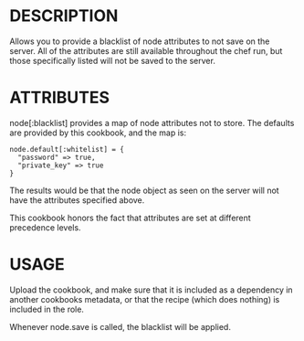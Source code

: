 DESCRIPTION
==============
Allows you to provide a blacklist of node attributes to not save on the server. All
of the attributes are still available throughout the chef run, but those specifically
listed will not be saved to the server.

ATTRIBUTES
==============
node[:blacklist] provides a map of node attributes not to store. The defaults are provided
by this cookbook, and the map is:

    node.default[:whitelist] = {
      "password" => true,
      "private_key" => true
    }

The results would be that the node object as seen on the server will not have the attributes specified above.

This cookbook honors the fact that attributes are set at different precedence levels.

USAGE
==============
Upload the cookbook, and make sure that it is included as a dependency in another cookbooks
metadata, or that the recipe (which does nothing) is included in the role.

Whenever node.save is called, the blacklist will be applied.
